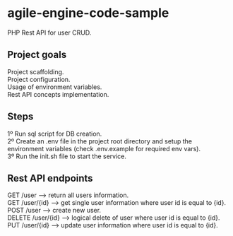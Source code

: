 # agile-engine-code-sample
PHP Rest API for user CRUD.

## Project goals
Project scaffolding.  
Project configuration.  
Usage of environment variables.  
Rest API concepts implementation.  

## Steps
1º Run sql script for DB creation.  
2º Create an .env file in the project root directory and setup the environment variables (check .env.example for required env vars).   
3º Run the init.sh file to start the service.   


## Rest API endpoints
GET /user --> return all users information.  
GET /user/{id} --> get single user information where user id is equal to {id}.  
POST /user --> create new user.  
DELETE /user/{id} --> logical delete of user where user id is equal to {id}.  
PUT /user/{id} --> update user information where user id is equal to {id}.  
